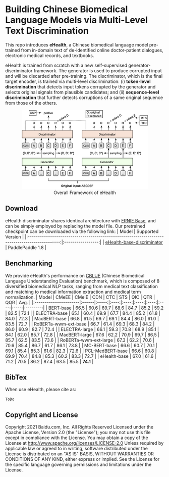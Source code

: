 # Building Chinese Biomedical Language Models via Multi-Level Text Discrimination

This repo introduces **eHealth**, a Chinese biomedical language model pre-trained from in-domain text of de-identified online doctor-patient dialogues, electronic medical records, and textbooks.

eHealth is trained from scratch with a new self-supervised generator-discriminator framework. The generator is used to produce corrupted input and will be discarded after pre-training. The discriminator, which is the final target encoder, is trained via multi-level discrimination: (i) **token-level discrimination** that detects input tokens corrupted by the generator and selects original signals from plausible candidates; and (ii) **sequence-level discrimination** that further detects corruptions of a same original sequence from those of the others.

<p align="center">
<img src="eHealth.png" width = "400" height = "250" /> <br />
Overall Framework of eHealth
</p>


## Download

eHealth discriminator shares identical architecture with [ERNIE Base](https://github.com/PaddlePaddle/ERNIE/tree/repro/ernie/model), and can be simply employed by replacing the model file. Our pretrained checkpoint can be downloaded via the following link:
|                                             Model                                              | Supported Version |
|:----------------------------------------------------------------------------------------------:|:-----------------:|
| [eHealth-base-discriminator](https://paddlenlp.bj.bcebos.com/models/transformers/electra/eHealth-base-discriminator.tar) | PaddlePaddle 1.8  |



## Benchmarking

We provide eHealth's performance on [CBLUE](https://github.com/alibaba-research/ChineseBLUE) (Chinese Biomedical Language Understanding Evaluation) benchmark, which is composed of 8 diversified biomedical NLP tasks, ranging from medical text classification and matching to medical information extraction and medical term normalization.
| Model                 | CMeEE | CMeIE | CDN  | CTC  | STS  | QIC  | QTR  | QQR  |   Avg.   |
|:----------------------|:------|:-----:|:----:|:----:|:----:|:----:|:----:|:----:|:--------:|
| BERT-base             | 66.5  | 60.6  | 69.7 | 68.6 | 84.7 | 85.2 | 59.2 | 82.5 |   72.1   |
| ELECTRA-base          | 65.1  | 60.4  | 69.9 | 67.7 | 84.4 | 85.2 | 61.8 | 84.0 |   72.3   |
| MacBERT-base          | 66.8  | 61.5  | 69.7 | 69.1 | 84.4 | 86.0 | 61.0 | 83.5 |   72.7   |
| RoBERTa-wwm-ext-base  | 66.7  | 61.4  | 69.3 | 68.3 | 84.2 | 86.0 | 60.9 | 82.7 |   72.4   |
| ELECTRA-large         | 66.1  | 59.3  | 70.8 | 68.9 | 85.1 | 84.1 | 62.0 | 85.7 |   72.8   |
| MacBERT-large         | 67.6  | 62.2  | 70.9 | 69.7 | 86.5 | 85.7 | 62.5 | 83.5 |   73.6   |
| RoBERTa-wwm-ext-large | 67.3  | 62.2  | 70.6 | 70.6 | 85.4 | 86.7 | 61.7 | 86.1 |   73.8   |
| MC-BERT-base          | 66.6  | 60.7  | 70.1 | 69.1 | 85.4 | 85.3 | 61.6 | 82.3 |   72.6   |
| PCL-MedBERT-base      | 66.6  | 60.8  | 69.9 | 70.4 | 84.8 | 85.3 | 60.2 | 83.3 |   72.7   |
| eHealth-base          | 67.0  | 61.6  | 71.2 | 70.5 | 86.2 | 87.4 | 63.5 | 85.5 | **74.1** |


## BibTex

When use eHealth, please cite as:
```
ToDo
```

## Copyright and License

Copyright 2021 Baidu.com, Inc. All Rights Reserved Licensed under the Apache License, Version 2.0 (the "License"); you may not use this file except in compliance with the License. You may obtain a copy of the License at http://www.apache.org/licenses/LICENSE-2.0 Unless required by applicable law or agreed to in writing, software distributed under the License is distributed on an "AS IS" BASIS, WITHOUT WARRANTIES OR CONDITIONS OF ANY KIND, either express or implied. See the License for the specific language governing permissions and limitations under the License.

